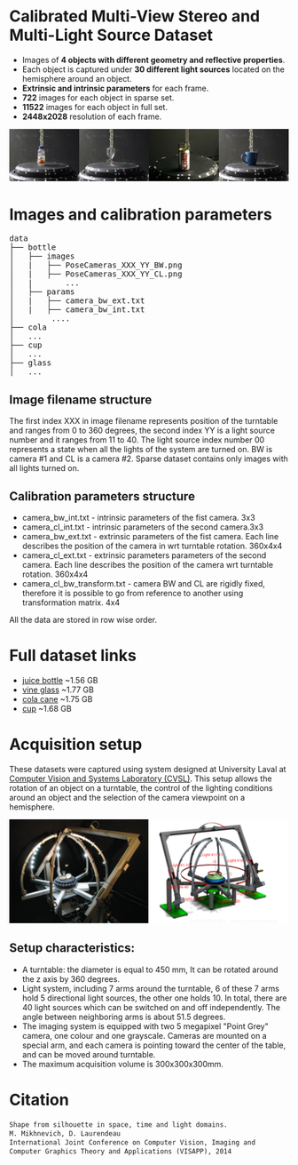 # Calibrated Multi-View Stereo and Multi-Light Source Dataset

+ Images of **4 objects with different geometry and reflective properties**.
+ Each object is captured under **30 different light sources** located on the hemisphere around an object.
+ **Extrinsic and intrinsic parameters** for each frame.
+ **722** images for each object in sparse set.
+ **11522** images for each object in full set.
+ **2448x2028**  resolution of each frame.

![dataset objects](./images/objects.png)

# Images and calibration parameters

<pre>
data
├── bottle
│   ├── images
│   |   ├── PoseCameras_XXX_YY_BW.png
│   |   ├── PoseCameras_XXX_YY_CL.png
│   |       ...
│   ├── params
│   |   ├── camera_bw_ext.txt
│   |   ├── camera_bw_int.txt
│        ....
├── cola
│   ...
├── cup
│   ...
├── glass
│   ...
</pre>
## Image filename structure
The first index XXX in image filename represents position of the turntable and ranges from 0 to 360 degrees, the second index YY is a light source number and it ranges from 11 to 40. The light source index number 00 represents a state when all the lights of the system are turned on. BW is camera #1 and CL is a camera #2. Sparse dataset contains only images with all lights turned on.

## Calibration parameters structure
+ camera_bw_int.txt - intrinsic parameters of the fist camera. 3x3
+ camera_cl_int.txt - intrinsic parameters of the second camera.3x3
+ camera_bw_ext.txt - extrinsic parameters of the fist camera. Each line describes the position of the camera in wrt turntable rotation. 360x4x4
+ camera_cl_ext.txt - extrinsic parameters parameters of the second camera. Each line describes the position of the camera wrt turntable rotation. 360x4x4
+ camera_cl_bw_transform.txt - camera BW and CL are rigidly fixed, therefore it is possible to go from reference to another using transformation matrix. 4x4

All the data are stored in row wise order.

# Full dataset links

+ [juice bottle](https://1drv.ms/u/s!Ams3viyFsmvDgQTB61f_-ATXjjJV?e=cSJGdH) ~1.56 GB
+ [vine glass](https://1drv.ms/u/s!Ams3viyFsmvDgQancHZrkvskR04o?e=3arQFj) ~1.77 GB
+ [cola cane](https://1drv.ms/u/s!Ams3viyFsmvDgQWxygzpbF0nKwz9?e=muNNv5) ~1.75 GB
+ [cup](https://1drv.ms/u/s!Ahibo8wnfqvFsH4pP1-neX8xcVNK?e=7e3iUY) ~1.68 GB

# Acquisition setup

These datasets were captured using system designed at University Laval at [Computer Vision and Systems Laboratory (CVSL)](http://vision.gel.ulaval.ca/en).
This setup allows the rotation of an object on a turntable, the control of the lighting conditions around an object and the selection of the camera viewpoint on a hemisphere.

![acquisition setup](./images/setup.png)

## Setup characteristics:
+ A turntable: the diameter is equal to 450 mm, It can be rotated around the z axis by 360 degrees.
+ Light system, including 7 arms around the turntable, 6 of these 7 arms hold 5 directional
light sources, the other one holds 10. In total, there are 40 light sources which can be switched on and off independently.
The angle between neighboring arms is about 51.5 degrees.
+ The imaging system is equipped with two 5 megapixel "Point Grey" camera, one colour and one grayscale.  Cameras are mounted on a special arm, and each camera is pointing toward the center of the table, and can be moved around turntable.
+ The maximum acquisition volume is 300x300x300mm.

# Citation
    Shape from silhouette in space, time and light domains.
    M. Mikhnevich, D. Laurendeau
    International Joint Conference on Computer Vision, Imaging and Computer Graphics Theory and Applications (VISAPP), 2014